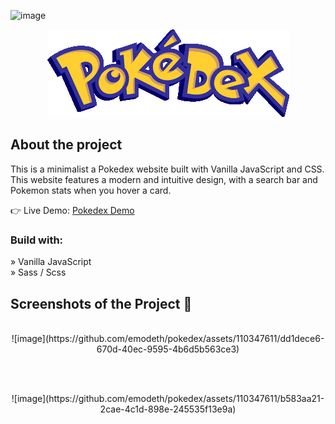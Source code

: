 ![image](https://github.com/emodeth/pokedex/assets/110347611/904f619d-7ff9-4a8f-b611-2fb6a4711f01)<div align='center'><img src="https://github.com/emodeth/pokedex/blob/master/logo.png"/></div>

<h2>About the project</h2>

<p>This is a minimalist a Pokedex website built with Vanilla JavaScript and CSS. This
website features a modern and intuitive design, with a search bar and Pokemon stats when you hover a card.</p>

👉 Live Demo: <a target="_blank" href='https://pokedex-app-emodeth.netlify.app/'>Pokedex Demo</a>

<h3>Build with:</h3>

» Vanilla JavaScript <br>
» Sass / Scss

<h2>Screenshots of the Project 📸</h2>
<br>

<div align='center'>
  ![image](https://github.com/emodeth/pokedex/assets/110347611/dd1dece6-670d-40ec-9595-4b6d5b563ce3)
</div>

<br><br>

<div align='center'>
  ![image](https://github.com/emodeth/pokedex/assets/110347611/b583aa21-2cae-4c1d-898e-245535f13e9a)
</div>

